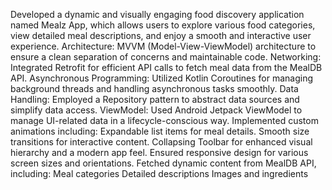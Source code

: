 Developed a dynamic and visually engaging food discovery application named Mealz App, which allows users to explore various food categories, view detailed meal descriptions, and enjoy a smooth and interactive user experience.
Architecture: MVVM (Model-View-ViewModel) architecture to ensure a clean separation of concerns and maintainable code.
Networking: Integrated Retrofit for efficient API calls to fetch meal data from the MealDB API.
Asynchronous Programming: Utilized Kotlin Coroutines for managing background threads and handling asynchronous tasks smoothly.
Data Handling: Employed a Repository pattern to abstract data sources and simplify data access.
ViewModel: Used Android Jetpack ViewModel to manage UI-related data in a lifecycle-conscious way.
Implemented custom animations including:
Expandable list items for meal details.
Smooth size transitions for interactive content.
Collapsing Toolbar for enhanced visual hierarchy and a modern app feel.
Ensured responsive design for various screen sizes and orientations.
Fetched dynamic content from MealDB API, including:
Meal categories
Detailed descriptions
Images and ingredients
